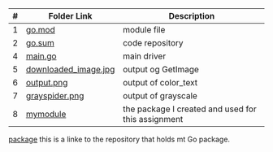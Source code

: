 |   #   | Folder Link |  Description |
| :---: | ----------- | ---------------------- |
|   1   |   [go.mod](https://github.com/jorcsan/4143-PLC/blob/main/Assignments/P03/go.mod) |  module file |
|   2   |   [go.sum](https://github.com/jorcsan/4143-PLC/blob/main/Assignments/P03/go.sum)| code repository|
|   4   |   [main.go](https://github.com/jorcsan/4143-PLC/blob/main/Assignments/P03/main.go)  |  main driver             |
|   5   |   [downloaded_image.jpg](https://github.com/jorcsan/4143-PLC/blob/main/Assignments/P03/downloaded_image.jpg)  |    output og GetImage |
|   6   |   [output.png](https://github.com/jorcsan/4143-PLC/blob/main/Assignments/P03/output.png)  |    output of color_text  |
|   7   |   [grayspider.png](https://github.com/jorcsan/4143-PLC/blob/main/Assignments/P03/grayspider.png)  |    output of grayscale |
|   8   |   [mymodule](https://github.com/jorcsan/mymodule)  |    the package I created and used for this assignment |



[package](https://github.com/jorcsan/mymodule) this is a linke to the repository that holds mt Go package.
